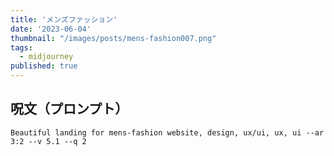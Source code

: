 ```yaml
---
title: 'メンズファッション'
date: '2023-06-04'
thumbnail: "/images/posts/mens-fashion007.png"
tags:
  - midjourney
published: true
---
```


## 呪文（プロンプト）
```
Beautiful landing for mens-fashion website, design, ux/ui, ux, ui --ar 3:2 --v 5.1 --q 2
```